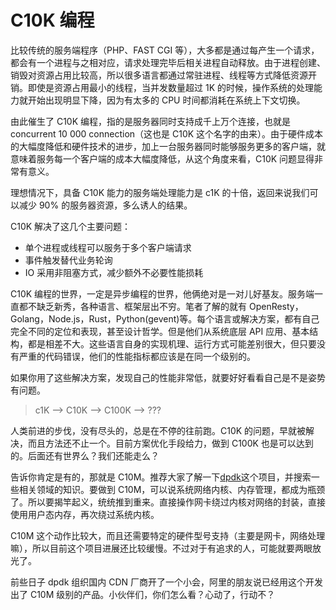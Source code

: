# C10K 编程

比较传统的服务端程序（PHP、FAST CGI 等），大多都是通过每产生一个请求，都会有一个进程与之相对应，请求处理完毕后相关进程自动释放。由于进程创建、销毁对资源占用比较高，所以很多语言都通过常驻进程、线程等方式降低资源开销。即使是资源占用最小的线程，当并发数量超过 1K 的时候，操作系统的处理能力就开始出现明显下降，因为有太多的 CPU 时间都消耗在系统上下文切换。

由此催生了 C10K 编程，指的是服务器同时支持成千上万个连接，也就是 concurrent 10 000 connection（这也是 C10K 这个名字的由来）。由于硬件成本的大幅度降低和硬件技术的进步，加上一台服务器同时能够服务更多的客户端，就意味着服务每一个客户端的成本大幅度降低，从这个角度来看，C10K 问题显得非常有意义。

理想情况下，具备 C10K 能力的服务端处理能力是 c1K 的十倍，返回来说我们可以减少 90% 的服务器资源，多么诱人的结果。

C10K 解决了这几个主要问题：

* 单个进程或线程可以服务于多个客户端请求
* 事件触发替代业务轮询
* IO 采用非阻塞方式，减少额外不必要性能损耗

C10K 编程的世界，一定是异步编程的世界，他俩绝对是一对儿好基友。服务端一直都不缺乏新秀，各种语言、框架层出不穷。笔者了解的就有 OpenResty，Golang，Node.js，Rust，Python(gevent)等。每个语言或解决方案，都有自己完全不同的定位和表现，甚至设计哲学。但是他们从系统底层 API 应用、基本结构，都是相差不大。这些语言自身的实现机理、运行方式可能差别很大，但只要没有严重的代码错误，他们的性能指标都应该是在同一个级别的。

如果你用了这些解决方案，发现自己的性能非常低，就要好好看看自己是不是姿势有问题。

> c1K --> C10K --> C100K --> ???

人类前进的步伐，没有尽头的，总是在不停的往前跑。C10K 的问题，早就被解决，而且方法还不止一个。目前方案优化手段给力，做到 C100K 也是可以达到的。后面还有世界么？我们还能走么？

告诉你肯定是有的，那就是 C10M。推荐大家了解一下[dpdk](http://dpdk.org)这个项目，并搜索一些相关领域的知识。要做到 C10M，可以说系统网络内核、内存管理，都成为瓶颈了。所以要揭竿起义，统统推到重来。直接操作网卡绕过内核对网络的封装，直接使用用户态内存，再次绕过系统内核。

C10M 这个动作比较大，而且还需要特定的硬件型号支持（主要是网卡，网络处理嘛），所以目前这个项目进展还比较缓慢。不过对于有追求的人，可能就要两眼放光了。

前些日子 dpdk 组织国内 CDN 厂商开了一个小会，阿里的朋友说已经用这个开发出了 C10M 级别的产品。小伙伴们，你们怎么看？心动了，行动不？
